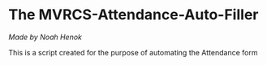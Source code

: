# The MVRCS-Attendance-Auto-Filler

*Made by Noah Henok*

This is a script created for the purpose of automating the Attendance form
